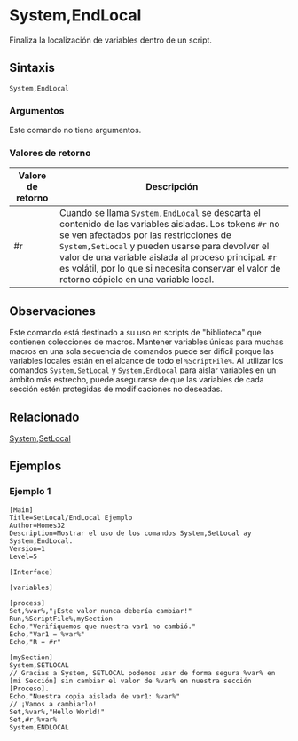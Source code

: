 # System,EndLocal

Finaliza la localización de variables dentro de un script.

## Sintaxis

```pebakery
System,EndLocal
```

### Argumentos

Este comando no tiene argumentos.

### Valores de retorno

| Valore de retorno | Descripción |
| --- | --- |
| #r | Cuando se llama `System,EndLocal` se descarta el contenido de las variables aisladas. Los tokens `#r` no se ven afectados por las restricciones de `System,SetLocal` y pueden usarse para devolver el valor de una variable aislada al proceso principal. `#r` es volátil, por lo que si necesita conservar el valor de retorno cópielo en una variable local. |

## Observaciones

Este comando está destinado a su uso en scripts de "biblioteca" que contienen colecciones de macros. Mantener variables únicas para muchas macros en una sola secuencia de comandos puede ser difícil porque las variables locales están en el alcance de todo el `%ScriptFile%`. Al utilizar los comandos `System,SetLocal` y `System,EndLocal` para aislar variables en un ámbito más estrecho, puede asegurarse de que las variables de cada sección estén protegidas de modificaciones no deseadas.

## Relacionado

[System,SetLocal](./SetLocal.md)

## Ejemplos

### Ejemplo 1

```pebakery
[Main]
Title=SetLocal/EndLocal Ejemplo
Author=Homes32
Description=Mostrar el uso de los comandos System,SetLocal ay System,EndLocal.
Version=1
Level=5

[Interface]

[variables]

[process]
Set,%var%,"¡Este valor nunca debería cambiar!"
Run,%ScriptFile%,mySection
Echo,"Verifiquemos que nuestra var1 no cambió."
Echo,"Var1 = %var%"
Echo,"R = #r"

[mySection]
System,SETLOCAL
// Gracias a System, SETLOCAL podemos usar de forma segura %var% en [mi Sección] sin cambiar el valor de %var% en nuestra sección [Proceso].
Echo,"Nuestra copia aislada de var1: %var%"
// ¡Vamos a cambiarlo!
Set,%var%,"Hello World!"
Set,#r,%var%
System,ENDLOCAL
```
